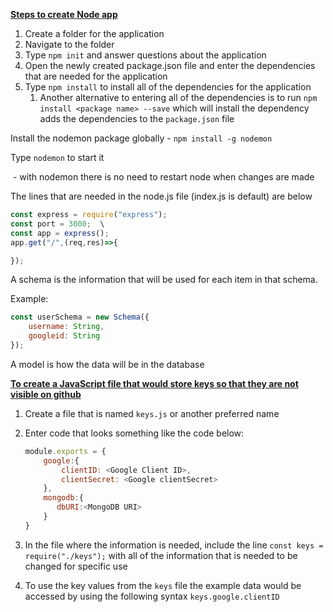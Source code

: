 **<u>Steps to create Node app</u>**

1. Create a folder for the application
2. Navigate to the folder
3. Type `npm init` and answer questions about the application
4. Open the newly created package.json file and enter the dependencies that are needed for the application 
5. Type `npm install` to install all of the dependencies for the application 
   1. Another alternative to entering all of the dependencies is to run `npm install <package name> --save` which will install the dependency adds the dependencies to the `package.json` file	 

Install the nodemon package globally - `npm install -g nodemon` 

Type `nodemon` to start it 

​    - with nodemon there is no need to restart node when changes are made  

 

The lines that are needed in the node.js file (index.js is default) are below 

```javascript
const express = require("express"); 
const port = 3000;  \
const app = express(); 
app.get("/",(req,res)=>{ 

}); 

```



A schema is the information that will be used for each item in that schema. 

Example: 

```javascript
const userSchema = new Schema({ 
	username: String, 
	googleid: String 
}); 
```



A model is how the data will be in the database 

**<u>To create a JavaScript file that would store keys so that they are not visible on github</u>**

1. Create a file that is named `keys.js` or another preferred name

2. Enter code that looks something like the code below:

   ``` javascript
   module.exports = {
       google:{
           clientID: <Google Client ID>,
           clientSecret: <Google clientSecret>
       },
       mongodb:{
          dbURI:<MongoDB URI> 
       }
   }
   ```

3. In the file where the information is needed, include the line `const keys = require("./keys");` with all of the information that is needed to be changed for specific use

4. To use the key values from the `keys` file the example data would be accessed by using the following syntax `keys.google.clientID` 